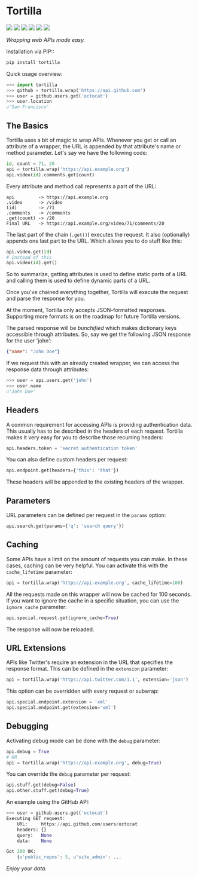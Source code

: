 Tortilla
========

[<img src="https://img.shields.io/travis/redodo/tortilla.svg?style=flat">](https://travis-ci.org/redodo/tortilla)
[<img src="https://img.shields.io/coveralls/redodo/tortilla.svg?style=flat">](https://coveralls.io/r/redodo/tortilla)
[<img src="https://readthedocs.org/projects/tortilla/badge/?version=latest&style=flat">](https://tortilla.readthedocs.org/latest/)
[<img src="https://img.shields.io/pypi/v/tortilla.svg?style=flat">](https://pypi.python.org/pypi/tortilla)
[<img src="https://pypip.in/py_versions/tortilla/badge.svg?style=flat">](https://pypi.python.org/pypi/tortilla)
[<img src="https://img.shields.io/pypi/l/tortilla.svg?style=flat">](https://github.com/redodo/tortilla/blob/master/LICENSE)

*Wrapping web APIs made easy.*


Installation via PIP::

```bash
pip install tortilla
```


Quick usage overview:

```python
>>> import tortilla
>>> github = tortilla.wrap('https://api.github.com')
>>> user = github.users.get('octocat')
>>> user.location
u'San Francisco'
```

The Basics
----------

Tortilla uses a bit of magic to wrap APIs. Whenever you get or call an
attribute of a wrapper, the URL is appended by that attribute's name or
method parameter. Let's say we have the following code:

```python
id, count = 71, 20
api = tortilla.wrap('https://api.example.org')
api.video(id).comments.get(count)
```

Every attribute and method call represents a part of the URL:

```
api         -> https://api.example.org
.video      -> /video
(id)        -> /71
.comments   -> /comments
.get(count) -> /20
Final URL   -> https://api.example.org/video/71/comments/20
```

The last part of the chain (`.get()`) executes the request. It also
(optionally) appends one last part to the URL. Which allows you to do
stuff like this:

```python
api.video.get(id)
# instead of this
api.video(id).get()
```

So to summarize, getting attributes is used to define static parts of a
URL and calling them is used to define dynamic parts of a URL.

Once you've chained everything together, Tortilla will execute the
request and parse the response for you.

At the moment, Tortilla only accepts JSON-formatted responses.
Supporting more formats is on the roadmap for future Tortilla versions.

The parsed response will be *bunchified* which makes dictionary keys
accessible through attributes. So, say we get the following JSON
response for the user 'john':

```json
{"name": "John Doe"}
```

If we request this with an already created wrapper, we can access the
response data through attributes:

```python
>>> user = api.users.get('john')
>>> user.name
u'John Doe'
```

Headers
-------

A common requirement for accessing APIs is providing authentication
data. This usually has to be described in the headers of each request.
Tortilla makes it very easy for you to describe those recurring headers:

```python
api.headers.token = 'secret authentication token'
```

You can also define custom headers per request:

```python
api.endpoint.get(headers={'this': 'that'})
```

These headers will be appended to the existing headers of the wrapper.

Parameters
----------

URL parameters can be defined per request in the `params` option:

```python
api.search.get(params={'q': 'search query'})
```

Caching
-------

Some APIs have a limit on the amount of requests you can make. In these
cases, caching can be very helpful. You can activate this with the
`cache_lifetime` parameter:

```python
api = tortilla.wrap('https://api.example.org', cache_lifetime=100)
```

All the requests made on this wrapper will now be cached for 100
seconds. If you want to ignore the cache in a specific situation, you
can use the `ignore_cache` parameter:

```python
api.special.request.get(ignore_cache=True)
```

The response will now be reloaded.

URL Extensions
--------------

APIs like Twitter's require an extension in the URL that specifies the
response format. This can be defined in the `extension` parameter:

```python
api = tortilla.wrap('https://api.twitter.com/1.1', extension='json')
```

This option can be overridden with every request or subwrap:

```python
api.special.endpoint.extension = 'xml'
api.special.endpoint.get(extension='xml')
```

Debugging
---------

Activating debug mode can be done with the `debug` parameter:

```python
api.debug = True
# OR
api = tortilla.wrap('https://api.example.org', debug=True)
```

You can override the `debug` parameter per request:

```python
api.stuff.get(debug=False)
api.other.stuff.get(debug=True)
```

An example using the GitHub API:

```python
>>> user = github.users.get('octocat')
Executing GET request:
    URL:     https://api.github.com/users/octocat
    headers: {}
    query:   None
    data:    None

Got 200 OK:
    {u'public_repos': 5, u'site_admin': ...
```

*Enjoy your data.*
